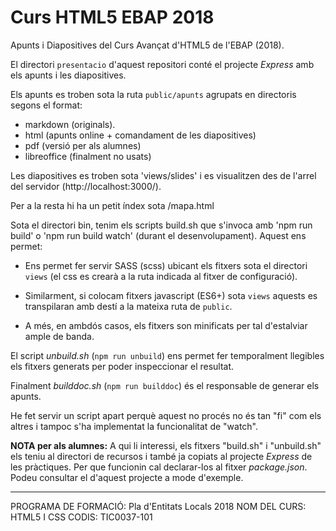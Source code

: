 Curs HTML5 EBAP 2018
====================

Apunts i Diapositives del Curs Avançat d'HTML5 de l'EBAP (2018).

El directori `presentacio` d'aquest repositori conté el projecte *Express* amb
els apunts i les diapositives.

Els apunts es troben sota la ruta `public/apunts` agrupats en directoris segons
el format:

  * markdown (originals).
  * html (apunts online + comandament de les diapositives)
  * pdf (versió per als alumnes)
  * libreoffice (finalment no usats)

Les diapositives es troben sota 'views/slides' i es visualitzen des de l'arrel
del servidor (http://localhost:3000/).

Per a la resta hi ha un petit índex sota /mapa.html

Sota el directori bin, tenim els scripts build.sh que s'invoca amb 'npm run
build' o 'npm run build watch' (durant el desenvolupament). Aquest ens permet:

  * Ens permet fer servir SASS (scss) ubicant els fitxers sota el directori
    `views` (el css es crearà a la ruta indicada al fitxer de configuració).

  * Similarment, si colocam fitxers javascript (ES6+) sota `views` aquests es
    transpilaran amb destí a la mateixa ruta de `public`.

  * A més, en ambdós casos, els fitxers son minificats per tal d'estalviar
    ample de banda.


El script *unbuild.sh* (`npm run unbuild`) ens permet fer temporalment
llegibles els fitxers generats per poder inspeccionar el resultat.


Finalment *builddoc.sh* (`npm run builddoc`) és el responsable de generar els apunts.

He fet servir un script apart perquè aquest no procés no és tan "fi" com els
altres i tampoc s'ha implementat la funcionalitat de "watch".


**NOTA per als alumnes:** A qui li interessi, els fitxers "build.sh" i
"unbuild.sh" els teniu al directori de recursos i també ja copiats al projecte
*Express* de les pràctiques. Per que funcionin cal declarar-los al fitxer
*package.json*. Podeu consultar el d'aquest projecte a mode d'exemple.


-----------------------------------------------------------------------
PROGRAMA DE FORMACIÓ: Pla d'Entitats Locals 2018
NOM DEL CURS: HTML5 I CSS
CODIS: TIC0037-101

